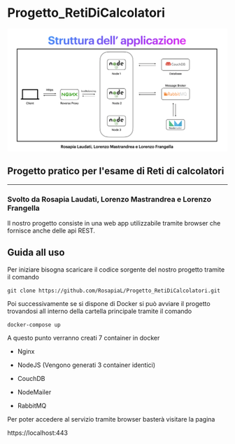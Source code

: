 # Progetto_RetiDiCalcolatori

![schema](./fotoschema.png)

## Progetto pratico per l'esame di Reti di calcolatori

---
### Svolto da Rosapia Laudati, Lorenzo Mastrandrea e Lorenzo Frangella

Il nostro progetto consiste in una web app utilizzabile tramite browser che fornisce anche delle api REST.



## Guida all uso

Per iniziare bisogna scaricare il codice sorgente del nostro progetto tramite il comando

```
git clone https://github.com/RosapiaL/Progetto_RetiDiCalcolatori.git
```

Poi successivamente se si dispone di Docker si può avviare il progetto trovandosi all interno della cartella principale tramite il comando

```
docker-compose up
```

A questo punto verranno creati 7 container in docker

* Nginx

* NodeJS (Vengono generati 3 container identici)

* CouchDB

* NodeMailer

* RabbitMQ

Per poter accedere al servizio tramite browser basterà visitare la pagina 

https://localhost:443





